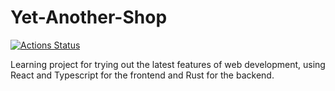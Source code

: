 Yet-Another-Shop
================

[![Actions Status](https://github.com/Elopteryx/yas-shop/workflows/Yas%20Shop%20CI/badge.svg)](https://github.com/Elopteryx/yas-shop/actions)

Learning project for trying out the latest features of web development, using React and Typescript for the frontend and Rust for the backend.
